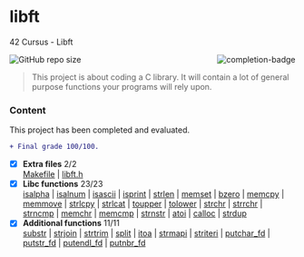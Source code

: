 # libft
42 Cursus - Libft

<img src="https://game.42sp.org.br/static/assets/achievements/libfte.png" alt="completion-badge" align="right">

![GitHub repo size](https://img.shields.io/github/repo-size/iuricode/README-template?style=for-the-badge)

> This project is about coding a C library.
It will contain a lot of general purpose functions your programs will rely upon.

### Content
This project has been completed and evaluated.
```diff
+ Final grade 100/100.
```

- [x] **Extra files** 2/2<br>
[Makefile](https://github.com/andrade-adsf/libft/blob/main/Makefile)
| [libft.h](https://github.com/andrade-adsf/libft/blob/main/libft.h)
- [x] **Libc functions** 23/23<br>
 [isalpha](https://github.com/andrade-adsf/libft/blob/main/ft_isalpha.c)
| [isalnum](https://github.com/andrade-adsf/libft/blob/main/ft_isalnum.c)
| [isascii](https://github.com/andrade-adsf/libft/blob/main/ft_isascii.c)
| [isprint](https://github.com/andrade-adsf/libft/blob/main/ft_isprint.c)
| [strlen](https://github.com/andrade-adsf/libft/blob/main/ft_strlen.c)
| [memset](https://github.com/andrade-adsf/libft/blob/main/ft_memset.c)
| [bzero](https://github.com/andrade-adsf/libft/blob/main/ft_bzero.c)
| [memcpy](https://github.com/andrade-adsf/libft/blob/main/ft_memcpy.c)
| [memmove](https://github.com/andrade-adsf/libft/blob/main/ft_memmove.c)
| [strlcpy](https://github.com/andrade-adsf/libft/blob/main/ft_strlcpy.c)
| [strlcat](https://github.com/andrade-adsf/libft/blob/main/ft_strlcat.c)
| [toupper](https://github.com/andrade-adsf/libft/blob/main/ft_toupper.c)
| [tolower](https://github.com/andrade-adsf/libft/blob/main/ft_tolower.c)
| [strchr](https://github.com/andrade-adsf/libft/blob/main/ft_strchr.c)
| [strrchr](https://github.com/andrade-adsf/libft/blob/main/ft_strrchr.c)
| [strncmp](https://github.com/andrade-adsf/libft/blob/main/ft_strncmp.c)
| [memchr](https://github.com/andrade-adsf/libft/blob/main/ft_memchr.c)
| [memcmp](https://github.com/andrade-adsf/libft/blob/main/ft_memcmp.c)
| [strnstr](https://github.com/andrade-adsf/libft/blob/main/ft_strnstr.c)
| [atoi](https://github.com/andrade-adsf/libft/blob/main/ft_atoi.c)
| [calloc](https://github.com/andrade-adsf/libft/blob/main/ft_calloc.c)
| [strdup](https://github.com/andrade-adsf/libft/blob/main/ft_strdup.c)
- [x] **Additional functions** 11/11 <br>
[substr](https://github.com/andrade-adsf/libft/blob/main/ft_substr.c)
| [strjoin](https://github.com/andrade-adsf/libft/blob/main/ft_strjoin.c)
| [strtrim](https://github.com/andrade-adsf/libft/blob/main/ft_strtrim.c)
| [split](https://github.com/andrade-adsf/libft/blob/main/ft_split.c)
| [itoa](https://github.com/andrade-adsf/libft/blob/main/ft_itoa.c)
| [strmapi](https://github.com/andrade-adsf/libft/blob/main/ft_strmapi.c)
| [striteri](https://github.com/andrade-adsf/libft/blob/main/ft_striteri.c)
| [putchar_fd](https://github.com/andrade-adsf/libft/blob/main/ft_putchar_fd.c)
| [putstr_fd](https://github.com/andrade-adsf/libft/blob/main/ft_putstr_fd.c)
| [putendl_fd](https://github.com/andrade-adsf/libft/blob/main/ft_putendl_fd.c)
| [putnbr_fd](https://github.com/andrade-adsf/libft/blob/main/ft_putnbr_fd.c)
